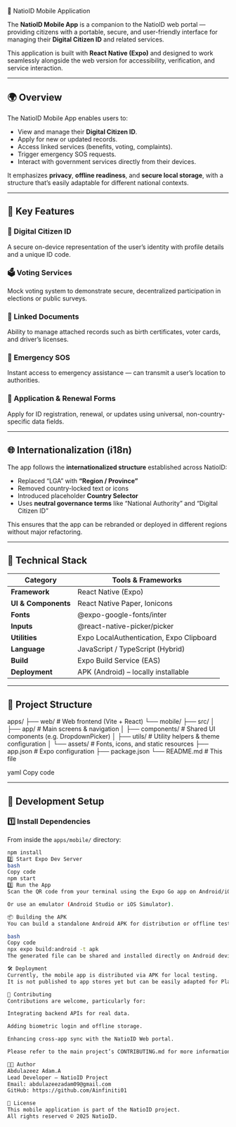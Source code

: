  📱 NatioID Mobile Application

The **NatioID Mobile App** is a companion to the NatioID web portal — providing citizens with a portable, secure, and user-friendly interface for managing their **Digital Citizen ID** and related services.

This application is built with **React Native (Expo)** and designed to work seamlessly alongside the web version for accessibility, verification, and service interaction.

---

## 🌍 Overview

The NatioID Mobile App enables users to:
- View and manage their **Digital Citizen ID**.
- Apply for new or updated records.
- Access linked services (benefits, voting, complaints).
- Trigger emergency SOS requests.
- Interact with government services directly from their devices.

It emphasizes **privacy**, **offline readiness**, and **secure local storage**, with a structure that’s easily adaptable for different national contexts.

---

## 🚀 Key Features

### 👤 Digital Citizen ID
A secure on-device representation of the user’s identity with profile details and a unique ID code.

### 🗳️ Voting Services
Mock voting system to demonstrate secure, decentralized participation in elections or public surveys.

### 📄 Linked Documents
Ability to manage attached records such as birth certificates, voter cards, and driver’s licenses.

### 🚨 Emergency SOS
Instant access to emergency assistance — can transmit a user’s location to authorities.

### 🧾 Application & Renewal Forms
Apply for ID registration, renewal, or updates using universal, non-country-specific data fields.

---

## 🌐 Internationalization (i18n)

The app follows the **internationalized structure** established across NatioID:

- Replaced “LGA” with **“Region / Province”**
- Removed country-locked text or icons
- Introduced placeholder **Country Selector**
- Uses **neutral governance terms** like “National Authority” and “Digital Citizen ID”

This ensures that the app can be rebranded or deployed in different regions without major refactoring.

---

## 🧱 Technical Stack

| Category | Tools & Frameworks |
|-----------|--------------------|
| **Framework** | React Native (Expo) |
| **UI & Components** | React Native Paper, Ionicons |
| **Fonts** | @expo-google-fonts/inter |
| **Inputs** | @react-native-picker/picker |
| **Utilities** | Expo LocalAuthentication, Expo Clipboard |
| **Language** | JavaScript / TypeScript (Hybrid) |
| **Build** | Expo Build Service (EAS) |
| **Deployment** | APK (Android) – locally installable |

---

## 📂 Project Structure

apps/
├── web/ # Web frontend (Vite + React)
└── mobile/
├── src/
│ ├── app/ # Main screens & navigation
│ ├── components/ # Shared UI components (e.g. DropdownPicker)
│ ├── utils/ # Utility helpers & theme configuration
│ └── assets/ # Fonts, icons, and static resources
├── app.json # Expo configuration
├── package.json
└── README.md # This file

yaml
Copy code

---

## 🧩 Development Setup

### 1️⃣ Install Dependencies
From inside the `apps/mobile/` directory:
```bash
npm install
2️⃣ Start Expo Dev Server
bash
Copy code
npm start
3️⃣ Run the App
Scan the QR code from your terminal using the Expo Go app on Android/iOS.

Or use an emulator (Android Studio or iOS Simulator).

📦 Building the APK
You can build a standalone Android APK for distribution or offline testing:

bash
Copy code
npx expo build:android -t apk
The generated file can be shared and installed directly on Android devices.

🛠️ Deployment
Currently, the mobile app is distributed via APK for local testing.
It is not published to app stores yet but can be easily adapted for Play Store or TestFlight release through EAS Build.

🧠 Contributing
Contributions are welcome, particularly for:

Integrating backend APIs for real data.

Adding biometric login and offline storage.

Enhancing cross-app sync with the NatioID Web portal.

Please refer to the main project’s CONTRIBUTING.md for more information.

👨‍💻 Author
Abdulazeez Adam.A
Lead Developer – NatioID Project
Email: abdulazeezadam09@gmail.com
GitHub: https://github.com/Ainfiniti01

📜 License
This mobile application is part of the NatioID project.
All rights reserved © 2025 NatioID.